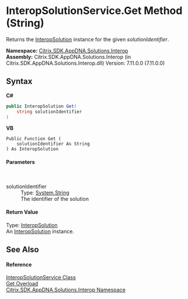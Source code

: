 # InteropSolutionService.Get Method (String)
 

Returns the <a href="f5c6f00f-ab04-119f-5147-d0ad15aef792">InteropSolution</a> instance for the given *solutionIdentifier*.

**Namespace:**&nbsp;<a href="9b022d31-dfbd-e494-2a35-12a59446d9d6">Citrix.SDK.AppDNA.Solutions.Interop</a><br />**Assembly:**&nbsp;Citrix.SDK.AppDNA.Solutions.Interop (in Citrix.SDK.AppDNA.Solutions.Interop.dll) Version: 7.11.0.0 (7.11.0.0)

## Syntax

**C#**
```csharp
public InteropSolution Get(
	string solutionIdentifier
)
```

**VB**
```vbnet
Public Function Get ( 
	solutionIdentifier As String
) As InteropSolution
```


#### Parameters
&nbsp;<dl><dt>solutionIdentifier</dt><dd>Type: <a href="http://msdn2.microsoft.com/en-us/library/s1wwdcbf" target="_blank">System.String</a><br />The identifier of the solution</dd></dl>

#### Return Value
Type: <a href="f5c6f00f-ab04-119f-5147-d0ad15aef792">InteropSolution</a><br />An <a href="f5c6f00f-ab04-119f-5147-d0ad15aef792">InteropSolution</a> instance.

## See Also


#### Reference
<a href="0490216a-681c-2a91-9cae-a76561d8d3f3">InteropSolutionService Class</a><br /><a href="93d81ff2-0694-8475-0aa5-33bf3e6c94d5">Get Overload</a><br /><a href="9b022d31-dfbd-e494-2a35-12a59446d9d6">Citrix.SDK.AppDNA.Solutions.Interop Namespace</a><br />